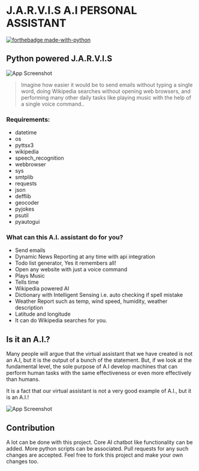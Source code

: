 # J.A.R.V.I.S A.I PERSONAL ASSISTANT
[![forthebadge made-with-python](http://ForTheBadge.com/images/badges/made-with-python.svg)](https://www.python.org/)
## Python powered J.A.R.V.I.S



![App Screenshot](https://wallpaperaccess.com/full/561417.jpg)


> Imagine how easier it would be to send emails without typing a single word, doing Wikipedia searches without opening web browsers, and performing many other daily tasks like playing music with the help of a single voice command..




### Requirements:

- datetime
- os
- pyttsx3
- wikipedia
- speech_recognition 
- webbrowser
- sys
- smtplib
- requests
- json
- defflib
- geocoder
- pyjokes
- psutil
- pyautogui



### What can this A.I. assistant do for you?

- Send emails
- Dynamic News Reporting at any time with api integration
- Todo list generator, Yes it remembers all!
- Open any website with just a voice command
- Plays Music
- Tells time
- Wikipedia powered AI
- Dictionary with Intelligent Sensing i.e. auto checking if spell mistake
- Weather Report such as temp, wind speed, humidity, weather description
- Latitude and longitude
- It can do Wikipedia searches for you.


## Is it an A.I.?

Many people will argue that the virtual assistant that we have created is not an A.I, but it is the output of a bunch of the statement. But, if we look at the fundamental level, the sole purpose of A.I develop machines that can perform human tasks with the same effectiveness or even more effectively than humans.

It is a fact that our virtual assistant is not a very good example of A.I., but it is an A.I.!

![App Screenshot](https://wallpaperaccess.com/full/561271.jpg)


## Contribution
A lot can be done with this project. Core AI chatbot like functionality can be added. More python scripts can be associated. Pull requests for any such changes are accepted. Feel free to fork this project and make your own changes too.
